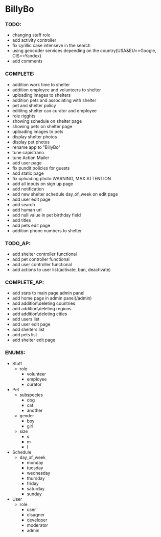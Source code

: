 # BillyBo

### TODO:
- changing staff role
- add activity controller
- fix cyrillic case intenseve in the search
- using geocoder services depending on the country(USA&EU==Google, CIS==Yandex)
- add comments

### COMPLETE:
- addition work time to shelter
- addition employee and volunteers to shelter
- uploading images to shelters
- addition pets and associating with shelter
- pet and shelter policy
- edititng shelter can curator and employee
- role rigghts
- showing schedule on shelter page
- showing pets on shelter page
- uploading images to pets
- display shelter photos
- display pet photos
- rename app to "BillyBo"
- tune capistrano
- tune Action Mailer
- add user page
- fix pundit policies for guests
- add static page
- fix uploading photo WARNING, MAX ATTENTION
- add all inputs on sign up page
- add notification
- add new shelter schedule day_of_week on edit page
- add user edit page
- add search
- add human url
- add null value in pet birthday field
- add titles
- add pets edit page
- addition phone numbers to shelter

### TODO_AP:
- add shelter controller functional
- add pet controller functional
- add user controller functional
- add actions to user list(activate, ban, deactivate)

### COMPLETE_AP:
- add stats to main page admin panel
- add home page in admin panel(/admin)
- add addition\deleting countries
- add addition\deleting regions
- add addition\deleting cities
- add users list
- add user edit page
- add shelters list
- add pets list
- add shelter edit page

### ENUMS:
- Staff
  - role
    - volunteer
    - employee
    - curator
 - Pet
   - subspecies
     - dog
     - cat
     - another
   - gender
     - boy
     - girl
   - size
     - s
     - m
     - l
- Schedule
  - day_of_week
    - monday
    - tuesday
    - wednesday
    - thursday
    - friday
    - saturday
    - sunday
- User
  - role
    - user
    - disagner
    - developer
    - moderator
    - admin